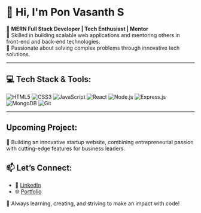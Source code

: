 # 👋 Hi, I'm Pon Vasanth S  

🌟 **MERN Full Stack Developer | Tech Enthusiast | Mentor**  
🔧 Skilled in building scalable web applications and mentoring others in front-end and back-end technologies.  
🚀 Passionate about solving complex problems through innovative tech solutions.  

---

## 💻 Tech Stack & Tools:
![HTML5](https://img.shields.io/badge/-HTML5-E34F26?logo=html5&logoColor=white&style=for-the-badge)
![CSS3](https://img.shields.io/badge/-CSS3-1572B6?logo=css3&logoColor=white&style=for-the-badge)
![JavaScript](https://img.shields.io/badge/-JavaScript-F7DF1E?logo=javascript&logoColor=black&style=for-the-badge)
![React](https://img.shields.io/badge/-React-61DAFB?logo=react&logoColor=black&style=for-the-badge)
![Node.js](https://img.shields.io/badge/-Node.js-339933?logo=nodedotjs&logoColor=white&style=for-the-badge)
![Express.js](https://img.shields.io/badge/-Express.js-000000?logo=express&logoColor=white&style=for-the-badge)
![MongoDB](https://img.shields.io/badge/-MongoDB-47A248?logo=mongodb&logoColor=white&style=for-the-badge)
![Git](https://img.shields.io/badge/-Git-F05032?logo=git&logoColor=white&style=for-the-badge)

---

## Upcoming Project:
🚀 Building an innovative startup website, combining entrepreneurial passion with cutting-edge features for business leaders.


## 📫 Let’s Connect:  
- 💼 [LinkedIn](https://www.linkedin.com/in/pon-vasanth-s-/)  
- 🌐 [Portfolio](https://my-portfolio-bx9g.vercel.app/)


🎯 Always learning, creating, and striving to make an impact with code!
